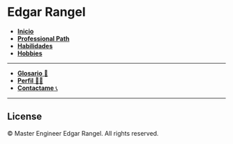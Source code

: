 # Edgar Rangel <!-- {docsify-ignore} -->

- [**Inicio**](./README.md "Inicio")
- [**Professional Path**](/path/README.md "Professional path")
- [**Habilidades**](/skills/README.md "Knowledge")
- [**Hobbies**](/hobbies/README.md "Hobbies")

---

- [**Glosario** 📖](/others/glossary.md "Glosario")
- [**Perfil** 👨‍💻](https://github.com/EdgarRangelInnnovate)
- [**Contactame** 📞](https://www.linkedin.com/in/edgar-rangel-moreno-innovate/)

---

## License <!-- {docsify-ignore} -->
<!-- markdownlint-disable MD033 -->
© <span id="current-year"></span> Master Engineer Edgar Rangel. All rights reserved.
